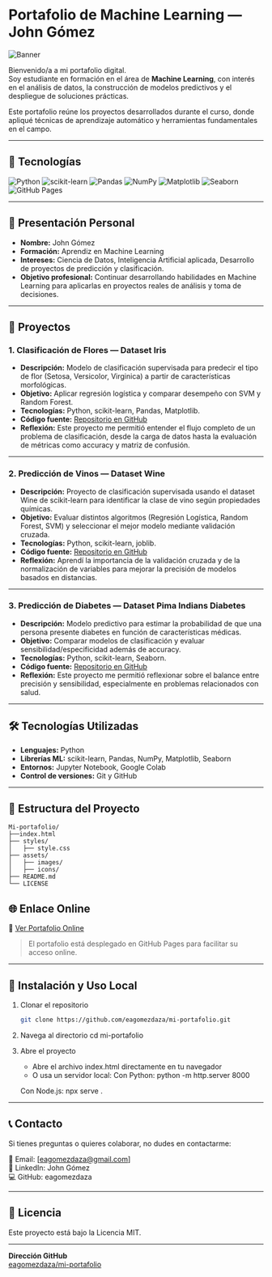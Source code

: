 # Portafolio de Machine Learning — John Gómez

![Banner](https://img.shields.io/badge/PORTAFOLIO%20MACHINE%20LEARNING-4CAF50?style=for-the-badge&logo=github&logoColor=white)

Bienvenido/a a mi portafolio digital.  
Soy estudiante en formación en el área de **Machine Learning**, con interés en el análisis de datos, la construcción de modelos predictivos y el despliegue de soluciones prácticas.  

Este portafolio reúne los proyectos desarrollados durante el curso, donde apliqué técnicas de aprendizaje automático y herramientas fundamentales en el campo.

---

## 🚀 Tecnologías

![Python](https://img.shields.io/badge/Python-3776AB?style=for-the-badge&logo=python&logoColor=ffdd54)
![scikit-learn](https://img.shields.io/badge/scikit--learn-3499CD?style=for-the-badge&logo=scikit-learn&logoColor=white)
![Pandas](https://img.shields.io/badge/Pandas-150458?style=for-the-badge&logo=pandas&logoColor=white)
![NumPy](https://img.shields.io/badge/NumPy-4D77CF?style=for-the-badge&logo=numpy&logoColor=white)
![Matplotlib](https://img.shields.io/badge/Matplotlib-11557C?style=for-the-badge&logo=plotly&logoColor=white)
![Seaborn](https://img.shields.io/badge/Seaborn-2E6E8E?style=for-the-badge&logo=plotly&logoColor=white)
![GitHub Pages](https://img.shields.io/badge/GitHub%20Pages-181717?style=for-the-badge&logo=github&logoColor=white)

---

## 👤 Presentación Personal
- **Nombre:** John Gómez  
- **Formación:** Aprendiz en Machine Learning  
- **Intereses:** Ciencia de Datos, Inteligencia Artificial aplicada, Desarrollo de proyectos de predicción y clasificación.  
- **Objetivo profesional:** Continuar desarrollando habilidades en Machine Learning para aplicarlas en proyectos reales de análisis y toma de decisiones.

---

## 📂 Proyectos

### 1. Clasificación de Flores — Dataset Iris
- **Descripción:** Modelo de clasificación supervisada para predecir el tipo de flor (Setosa, Versicolor, Virginica) a partir de características morfológicas.  
- **Objetivo:** Aplicar regresión logística y comparar desempeño con SVM y Random Forest.  
- **Tecnologías:** Python, scikit-learn, Pandas, Matplotlib.  
- **Código fuente:** [Repositorio en GitHub](#)  
- **Reflexión:** Este proyecto me permitió entender el flujo completo de un problema de clasificación, desde la carga de datos hasta la evaluación de métricas como accuracy y matriz de confusión.

---

### 2. Predicción de Vinos — Dataset Wine
- **Descripción:** Proyecto de clasificación supervisada usando el dataset Wine de scikit-learn para identificar la clase de vino según propiedades químicas.  
- **Objetivo:** Evaluar distintos algoritmos (Regresión Logística, Random Forest, SVM) y seleccionar el mejor modelo mediante validación cruzada.  
- **Tecnologías:** Python, scikit-learn, joblib.  
- **Código fuente:** [Repositorio en GitHub](#)  
- **Reflexión:** Aprendí la importancia de la validación cruzada y de la normalización de variables para mejorar la precisión de modelos basados en distancias.

---

### 3. Predicción de Diabetes — Dataset Pima Indians Diabetes
- **Descripción:** Modelo predictivo para estimar la probabilidad de que una persona presente diabetes en función de características médicas.  
- **Objetivo:** Comparar modelos de clasificación y evaluar sensibilidad/especificidad además de accuracy.  
- **Tecnologías:** Python, scikit-learn, Seaborn.  
- **Código fuente:** [Repositorio en GitHub](#)  
- **Reflexión:** Este proyecto me permitió reflexionar sobre el balance entre precisión y sensibilidad, especialmente en problemas relacionados con salud.

---

## 🛠️ Tecnologías Utilizadas
- **Lenguajes:** Python  
- **Librerías ML:** scikit-learn, Pandas, NumPy, Matplotlib, Seaborn  
- **Entornos:** Jupyter Notebook, Google Colab  
- **Control de versiones:** Git y GitHub

---

## 📁 Estructura del Proyecto
```
Mi-portafolio/
├──index.html
├── styles/
│   ├── style.css
├── assets/
│   ├── images/
│   ├── icons/
├── README.md
└── LICENSE
```

## 🌐 Enlace Online
🔗 [Ver Portafolio Online](https://eagomezdaza.github.io/Mi-portafolio/)


> El portafolio está desplegado en GitHub Pages para facilitar su acceso online.

---

## 🚀 Instalación y Uso Local

1. Clonar el repositorio  
   ```bash
   git clone https://github.com/eagomezdaza/mi-portafolio.git
   ```

2. Navega al directorio
   cd mi-portafolio

3. Abre el proyecto
   - Abre el archivo index.html directamente en tu navegador  
   - O usa un servidor local:
   Con Python:
   python -m http.server 8000

   Con Node.js:
   npx serve .

---------------------------------------

## 📞 Contacto

Si tienes preguntas o quieres colaborar, no dudes en contactarme:

📧 Email: [eagomezdaza@gmail.com]  
💼 LinkedIn: John Gómez  
💻 GitHub: eagomezdaza  

---------------------------------------

## 📄 Licencia

Este proyecto está bajo la Licencia MIT.

---

**Dirección GitHub**  
[eagomezdaza/mi-portafolio](https://github.com/eagomezdaza/mi-portafolio)
   
